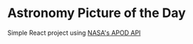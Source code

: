 # Astronomy Picture of the Day

Simple React project using [NASA's APOD API](https://api.nasa.gov/)
